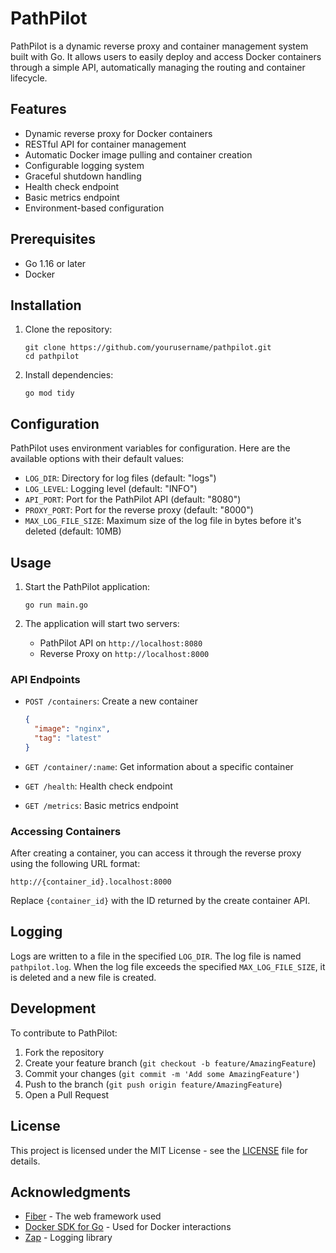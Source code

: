 # PathPilot

PathPilot is a dynamic reverse proxy and container management system built with Go. It allows users to easily deploy and access Docker containers through a simple API, automatically managing the routing and container lifecycle.

## Features

- Dynamic reverse proxy for Docker containers
- RESTful API for container management
- Automatic Docker image pulling and container creation
- Configurable logging system
- Graceful shutdown handling
- Health check endpoint
- Basic metrics endpoint
- Environment-based configuration

## Prerequisites

- Go 1.16 or later
- Docker

## Installation

1. Clone the repository:

   ```
   git clone https://github.com/yourusername/pathpilot.git
   cd pathpilot
   ```

2. Install dependencies:
   ```
   go mod tidy
   ```

## Configuration

PathPilot uses environment variables for configuration. Here are the available options with their default values:

- `LOG_DIR`: Directory for log files (default: "logs")
- `LOG_LEVEL`: Logging level (default: "INFO")
- `API_PORT`: Port for the PathPilot API (default: "8080")
- `PROXY_PORT`: Port for the reverse proxy (default: "8000")
- `MAX_LOG_FILE_SIZE`: Maximum size of the log file in bytes before it's deleted (default: 10MB)

## Usage

1. Start the PathPilot application:

   ```
   go run main.go
   ```

2. The application will start two servers:
   - PathPilot API on `http://localhost:8080`
   - Reverse Proxy on `http://localhost:8000`

### API Endpoints

- `POST /containers`: Create a new container

  ```json
  {
    "image": "nginx",
    "tag": "latest"
  }
  ```

- `GET /container/:name`: Get information about a specific container

- `GET /health`: Health check endpoint

- `GET /metrics`: Basic metrics endpoint

### Accessing Containers

After creating a container, you can access it through the reverse proxy using the following URL format:

```
http://{container_id}.localhost:8000
```

Replace `{container_id}` with the ID returned by the create container API.

## Logging

Logs are written to a file in the specified `LOG_DIR`. The log file is named `pathpilot.log`. When the log file exceeds the specified `MAX_LOG_FILE_SIZE`, it is deleted and a new file is created.

## Development

To contribute to PathPilot:

1. Fork the repository
2. Create your feature branch (`git checkout -b feature/AmazingFeature`)
3. Commit your changes (`git commit -m 'Add some AmazingFeature'`)
4. Push to the branch (`git push origin feature/AmazingFeature`)
5. Open a Pull Request

## License

This project is licensed under the MIT License - see the [LICENSE](LICENSE) file for details.

## Acknowledgments

- [Fiber](https://github.com/gofiber/fiber) - The web framework used
- [Docker SDK for Go](https://github.com/docker/docker-ce/tree/master/components/engine/client) - Used for Docker interactions
- [Zap](https://github.com/uber-go/zap) - Logging library
